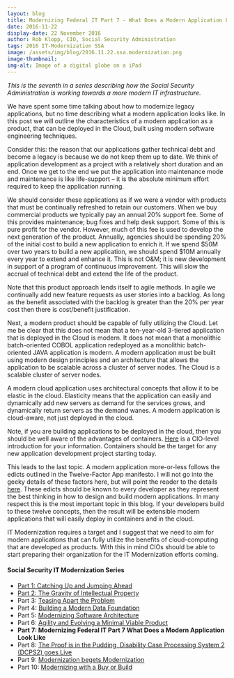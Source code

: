 ```yaml
---
layout: blog
title: Modernizing Federal IT Part 7 - What Does a Modern Application Look Like?
date: 2016-11-22
display-date: 22 November 2016
author: Rob Klopp, CIO, Social Security Administration
tags: 2016 IT-Modernization SSA
image: /assets/img/blog/2016.11.22.ssa.modernization.png
image-thumbnail:
img-alt: Image of a digital globe on a iPad
---
```

_This is the seventh in a series describing how the Social Security Administration is working towards a more modern IT infrastructure._

We have spent some time talking about how to modernize legacy applications, but no time describing what a modern application looks like. In this post we will outline the characteristics of a modern application as a product, that can be deployed in the Cloud, built using modern software engineering techniques.

Consider this: the reason that our applications gather technical debt and become a legacy is because we do not keep them up to date. We think of application development as a project with a relatively short duration and an end. Once we get to the end we put the application into maintenance mode and maintenance is like life-support – it is the absolute minimum effort required to keep the application running.

We should consider these applications as if we were a vendor with products that must be continually refreshed to retain our customers. When we buy commercial products we typically pay an annual 20% support fee. Some of this provides maintenance; bug fixes and help desk support. Some of this is pure profit for the vendor. However, much of this fee is used to develop the next generation of the product. Annually, agencies should be spending 20% of the initial cost to build a new application to enrich it.  If we spend $50M over two years to build a new application, we should spend $10M annually every year to extend and enhance it. This is not O&M; it is new development in support of a program of continuous improvement. This will slow the accrual of technical debt and extend the life of the product.

Note that this product approach lends itself to agile methods. In agile we continually add new feature requests as user stories into a backlog. As long as the benefit associated with the backlog is greater than the 20% per year cost then there is cost/benefit justification.

Next, a modern product should be capable of fully utilizing the Cloud. Let me be clear that this does not mean that a ten-year-old 3-tiered application that is deployed in the Cloud is modern. It does not mean that a monolithic batch-oriented COBOL application redeployed as a monolithic batch-oriented JAVA application is modern. A modern application must be built using modern design principles and an architecture that allows the application to be scalable across a cluster of server nodes. The Cloud is a scalable cluster of server nodes.

A modern cloud application uses architectural concepts that allow it to be elastic in the cloud. Elasticity means that the application can easily and dynamically add new servers as demand for the services grows, and dynamically return servers as the demand wanes. A modern application is cloud-aware, not just deployed in the cloud.

Note, if you are building applications to be deployed in the cloud, then you should be well aware of the advantages of containers. [Here](http://www.cio.com/article/2924995/enterprise-software/what-are-containers-and-why-do-you-need-them.html) is a CIO-level introduction for your information. Containers should be the target for any new application development project starting today.

This leads to the last topic. A modern application more-or-less follows the edicts outlined in the Twelve-Factor App manifesto. I will not go into the geeky details of these factors here, but will point the reader to the details [here](https://12factor.net/). These edicts should be known to every developer as they represent the best thinking in how to design and build modern applications. In many respect this is the most important topic in this blog. If your developers build to these twelve concepts, then the result will be extensible modern applications that will easily deploy in containers and in the cloud.

IT Modernization requires a target and I suggest that we need to aim for modern applications that can fully utilize the benefits of cloud-computing that are developed as products. With this in mind CIOs should be able to start preparing their organization for the IT Modernization efforts coming.

#### Social Security IT Modernization Series
* [Part 1: Catching Up and Jumping Ahead]({{site.baseurl}}/2015/12/10/ssa-modernization-1)
* [Part 2: The Gravity of Intellectual Property]({{site.baseurl}}/2016/01/19/ssa-modernization-2)
* Part 3: [Teasing Apart the Problem]({{site.baseurl}}/2016/03/07/ssa-modernization-3)
* Part 4: [Building a Modern Data Foundation]({{site.baseurl}}/2016/03/21/ssa-modernization-4)
* Part 5: [Modernizing Software Architecture]({{site.baseurl}}/2016/05/23/ssa-modernization-5)
* Part 6: [Agility and Evolving a Minimal Viable Product]({{site.baseurl}}/2016/11/07/ssa-modernization-6)
* **Part 7: Modernizing Federal IT Part 7 What Does a Modern Application Look Like**
* Part 8: [The Proof is in the Pudding, Disability Case Processing System 2 (DCPS2) goes Live]({{site.baseurl}}/2017/01/09/ssa-modernization-8)
* Part 9: [Modernization begets Modernization]({{site.baseurl}}/2017/03/27/ssa-modernization-9)
* Part 10: [Modernizing with a Buy or Build]({{site.baseurl}}/2017/04/14/ssa-modernization-10)
